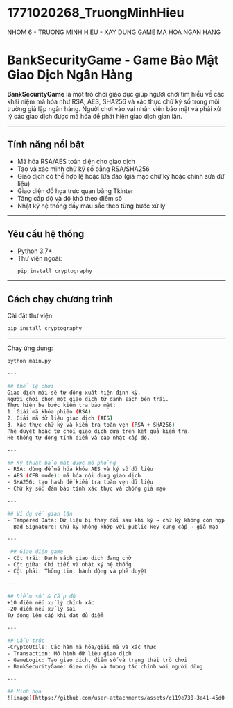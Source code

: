 # 1771020268_TruongMinhHieu
NHOM 6 - TRUONG MINH HIEU - XAY DUNG GAME MA HOA NGAN HANG

# BankSecurityGame - Game Bảo Mật Giao Dịch Ngân Hàng

**BankSecurityGame** là một trò chơi giáo dục giúp người chơi tìm hiểu về các khái niệm mã hóa như RSA, AES, SHA256 và xác thực chữ ký số trong môi trường giả lập ngân hàng. Người chơi vào vai nhân viên bảo mật và phải xử lý các giao dịch được mã hóa để phát hiện giao dịch gian lận.

---

## Tính năng nổi bật

- Mã hóa RSA/AES toàn diện cho giao dịch  
- Tạo và xác minh chữ ký số bằng RSA/SHA256  
- Giao dịch có thể hợp lệ hoặc lừa đảo (giả mạo chữ ký hoặc chỉnh sửa dữ liệu)  
- Giao diện đồ họa trực quan bằng Tkinter  
- Tăng cấp độ và độ khó theo điểm số  
- Nhật ký hệ thống đầy màu sắc theo từng bước xử lý  

---

## Yêu cầu hệ thống

- Python 3.7+
- Thư viện ngoài:
  ```bash
  pip install cryptography

---

##  Cách chạy chương trình
Cài đặt thư viện  
```bash
pip install cryptography  
```
---

Chạy ứng dụng:
```bash 
python main.py

---

## thể lệ chơi
Giao dịch mới sẽ tự động xuất hiện định kỳ.  
Người chơi chọn một giao dịch từ danh sách bên trái.  
Thực hiện ba bước kiểm tra bảo mật:  
1. Giải mã khóa phiên (RSA)  
2. Giải mã dữ liệu giao dịch (AES)  
3. Xác thực chữ ký và kiểm tra toàn vẹn (RSA + SHA256)  
Phê duyệt hoặc từ chối giao dịch dựa trên kết quả kiểm tra.  
Hệ thống tự động tính điểm và cập nhật cấp độ.

---

## Kỹ thuật bảo mật được mô phỏng  
- RSA: dùng để mã hóa khóa AES và ký số dữ liệu  
- AES (CFB mode): mã hóa nội dung giao dịch  
- SHA256: tạo hash để kiểm tra toàn vẹn dữ liệu  
- Chữ ký số: đảm bảo tính xác thực và chống giả mạo

---

## Ví dụ về gian lận
- Tampered Data: Dữ liệu bị thay đổi sau khi ký → chữ ký không còn hợp lệ  
- Bad Signature: Chữ ký không khớp với public key cung cấp → giả mạo

---

 ## Giao diện game
- Cột trái: Danh sách giao dịch đang chờ  
- Cột giữa: Chi tiết và nhật ký hệ thống  
- Cột phải: Thông tin, hành động và phê duyệt

---

## Điểm số & Cấp độ
+10 điểm nếu xử lý chính xác  
-20 điểm nếu xử lý sai  
Tự động lên cấp khi đạt đủ điểm  

---

## Cấu trúc
-CryptoUtils: Các hàm mã hóa/giải mã và xác thực  
- Transaction: Mô hình dữ liệu giao dịch  
- GameLogic: Tạo giao dịch, điểm số và trạng thái trò chơi  
- BankSecurityGame: Giao diện và tương tác chính với người dùng

---

## Minh họa
![image](https://github.com/user-attachments/assets/c119e730-3e41-45d0-b658-5921f4b9870c)

